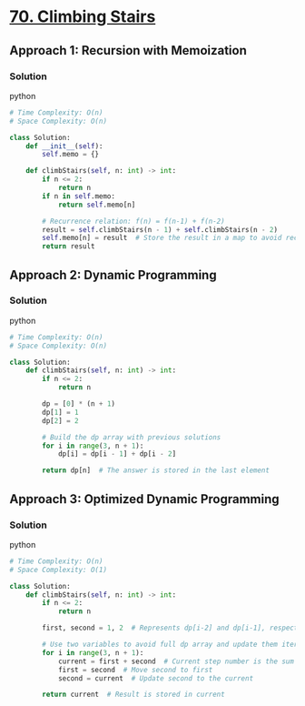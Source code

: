 # [70. Climbing Stairs](https://leetcode.com/problems/climbing-stairs/)

## Approach 1: Recursion with Memoization

### Solution
python
```python
# Time Complexity: O(n)
# Space Complexity: O(n)

class Solution:
    def __init__(self):
        self.memo = {}

    def climbStairs(self, n: int) -> int:
        if n <= 2:
            return n
        if n in self.memo:
            return self.memo[n]

        # Recurrence relation: f(n) = f(n-1) + f(n-2)
        result = self.climbStairs(n - 1) + self.climbStairs(n - 2)
        self.memo[n] = result  # Store the result in a map to avoid recalculating
        return result
```

## Approach 2: Dynamic Programming

### Solution
python
```python
# Time Complexity: O(n)
# Space Complexity: O(n)

class Solution:
    def climbStairs(self, n: int) -> int:
        if n <= 2:
            return n

        dp = [0] * (n + 1)
        dp[1] = 1
        dp[2] = 2

        # Build the dp array with previous solutions
        for i in range(3, n + 1):
            dp[i] = dp[i - 1] + dp[i - 2]

        return dp[n]  # The answer is stored in the last element
```

## Approach 3: Optimized Dynamic Programming

### Solution
python
```python
# Time Complexity: O(n)
# Space Complexity: O(1)

class Solution:
    def climbStairs(self, n: int) -> int:
        if n <= 2:
            return n

        first, second = 1, 2  # Represents dp[i-2] and dp[i-1], respectively

        # Use two variables to avoid full dp array and update them iteratively
        for i in range(3, n + 1):
            current = first + second  # Current step number is the sum of the previous two steps
            first = second  # Move second to first
            second = current  # Update second to the current

        return current  # Result is stored in current
```

